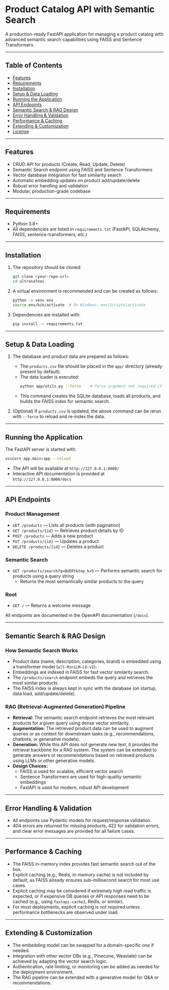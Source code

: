 # Product Catalog API with Semantic Search

A production-ready FastAPI application for managing a product catalog with advanced semantic search capabilities using FAISS and Sentence Transformers.

---

## Table of Contents
- [Features](#features)
- [Requirements](#requirements)
- [Installation](#installation)
- [Setup & Data Loading](#setup--data-loading)
- [Running the Application](#running-the-application)
- [API Endpoints](#api-endpoints)
- [Semantic Search & RAG Design](#semantic-search--rag-design)
- [Error Handling & Validation](#error-handling--validation)
- [Performance & Caching](#performance--caching)
- [Extending & Customization](#extending--customization)
- [License](#license)

---

## Features
- CRUD API for products (Create, Read, Update, Delete)
- Semantic Search endpoint using FAISS and Sentence Transformers
- Vector database integration for fast similarity search
- Automatic embedding updates on product add/update/delete
- Robust error handling and validation
- Modular, production-grade codebase

---

## Requirements
- Python 3.8+
- All dependencies are listed in `requirements.txt` (FastAPI, SQLAlchemy, FAISS, sentence-transformers, etc.)

---

## Installation
1. The repository should be cloned:
   ```bash
   git clone <your-repo-url>
   cd ultrasafeai
   ```
2. A virtual environment is recommended and can be created as follows:
   ```bash
   python -m venv env
   source env/bin/activate  # On Windows: env\Scripts\activate
   ```
3. Dependencies are installed with:
   ```bash
   pip install -r requirements.txt
   ```

---

## Setup & Data Loading
1. The database and product data are prepared as follows:
   - The `products.csv` file should be placed in the `app/` directory (already present by default).
   - The data loader is executed:
     ```bash
     python app/utils.py --force    # force argument not required if loading the data first time
     ```
   - This command creates the SQLite database, loads all products, and builds the FAISS index for semantic search.

2. (Optional) If `products.csv` is updated, the above command can be rerun with `--force` to reload and re-index the data.

---

## Running the Application
The FastAPI server is started with:
```bash
uvicorn app.main:app --reload
```
- The API will be available at `http://127.0.0.1:8000/`
- Interactive API documentation is provided at `http://127.0.0.1:8000/docs`

---

## API Endpoints

### Product Management
- `GET /products` — Lists all products (with pagination)
- `GET /products/{id}` — Retrieves product details by ID
- `POST /products` — Adds a new product
- `PUT /products/{id}` — Updates a product
- `DELETE /products/{id}` — Deletes a product

### Semantic Search
- `GET /products/search?q=QUERY&top_k=5` — Performs semantic search for products using a query string
  - Returns the most semantically similar products to the query

### Root
- `GET /` — Returns a welcome message

All endpoints are documented in the OpenAPI documentation (`/docs`).

---

## Semantic Search & RAG Design

### How Semantic Search Works
- Product data (name, description, categories, brand) is embedded using a transformer model (`all-MiniLM-L6-v2`).
- Embeddings are indexed in FAISS for fast vector similarity search.
- The `/products/search` endpoint embeds the query and retrieves the most similar products.
- The FAISS index is always kept in sync with the database (on startup, data load, add/update/delete).

### RAG (Retrieval-Augmented Generation) Pipeline
- **Retrieval:** The semantic search endpoint retrieves the most relevant products for a given query using dense vector similarity.
- **Augmentation:** The retrieved product data can be used to augment queries or as context for downstream tasks (e.g., recommendations, chatbots, or generative models).
- **Generation:** While this API does not generate new text, it provides the retrieval backbone for a RAG system. The system can be extended to generate answers or recommendations based on retrieved products using LLMs or other generative models.
- **Design Choices:**
  - FAISS is used for scalable, efficient vector search
  - Sentence Transformers are used for high-quality semantic embeddings
  - FastAPI is used for modern, robust API development

---

## Error Handling & Validation
- All endpoints use Pydantic models for request/response validation.
- 404 errors are returned for missing products, 422 for validation errors, and clear error messages are provided for all failure cases.

---

## Performance & Caching
- The FAISS in-memory index provides fast semantic search out of the box.
- Explicit caching (e.g., Redis, in-memory cache) is not included by default, as FAISS already ensures sub-millisecond search for most use cases.
- Explicit caching may be considered if extremely high read traffic is expected, or if expensive DB queries or API responses need to be cached (e.g., using `fastapi-cache2`, Redis, or similar).
- For most deployments, explicit caching is not required unless performance bottlenecks are observed under load.

---

## Extending & Customization
- The embedding model can be swapped for a domain-specific one if needed.
- Integration with other vector DBs (e.g., Pinecone, Weaviate) can be achieved by adapting the vector search logic.
- Authentication, rate limiting, or monitoring can be added as needed for the deployment environment.
- The RAG pipeline can be extended with a generative model for Q&A or recommendations.
